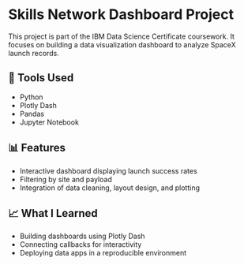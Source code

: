 # Skills Network Dashboard Project

This project is part of the IBM Data Science Certificate coursework. It focuses on building a data visualization dashboard to analyze SpaceX launch records.

## 🔧 Tools Used
- Python
- Plotly Dash
- Pandas
- Jupyter Notebook

## 📊 Features
- Interactive dashboard displaying launch success rates
- Filtering by site and payload
- Integration of data cleaning, layout design, and plotting

## 📈 What I Learned
- Building dashboards using Plotly Dash
- Connecting callbacks for interactivity
- Deploying data apps in a reproducible environment

